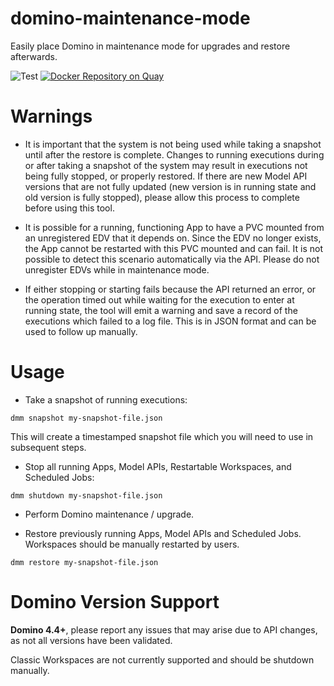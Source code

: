 # domino-maintenance-mode
Easily place Domino in maintenance mode for upgrades and restore afterwards.

![Test](https://github.com/dominodatalab/domino-maintenance-mode/actions/workflows/test.yaml/badge.svg)
[![Docker Repository on Quay](https://quay.io/repository/domino/dmm/status "Docker Repository on Quay")](https://quay.io/repository/domino/dmm)

# Warnings

* It is important that the system is not being used while taking a snapshot until after the restore is complete. Changes to running executions during or after taking a snapshot of the system may result in executions not being fully stopped, or properly restored. If there are new Model API versions that are not fully updated (new version is in running state and old version is fully stopped), please allow this process to complete before using this tool.

* It is possible for a running, functioning App to have a PVC mounted from an unregistered EDV that it depends on. Since the EDV no longer exists, the App cannot be restarted with this PVC mounted and can fail. It is not possible to detect this scenario automatically via the API. Please do not unregister EDVs while in maintenance mode.

* If either stopping or starting fails because the API returned an error, or the operation timed out while waiting for the execution to enter at running state, the tool will emit a warning and save a record of the executions which failed to a log file. This is in JSON format and can be used to follow up manually.

# Usage

* Take a snapshot of running executions:

```
dmm snapshot my-snapshot-file.json
```

This will create a timestamped snapshot file which you will need to use in subsequent steps.

* Stop all running Apps, Model APIs, Restartable Workspaces, and Scheduled Jobs:

```
dmm shutdown my-snapshot-file.json
```

<!-- * [OPTIONAL] You may wait for Jobs and Image Builds to complete themselves. If you would like to manually shut them down:

**Depending on the fault-tolerance of the user code, data may be lost with this operation.**

```
dmm stop-jobs 
```

This will stop Jobs and sync file system changes. You can discard changes by providing the `--discard` argument. 

```
dmm stop-builds
```

This will stop Image Builds. These can be manually retried after the system is upgraded from the Environments UI.  -->

* Perform Domino maintenance / upgrade.

* Restore previously running Apps, Model APIs and Scheduled Jobs. Workspaces should be manually restarted by users. 

```
dmm restore my-snapshot-file.json
```

# Domino Version Support

**Domino 4.4+**, please report any issues that may arise due to API changes, as not all versions have been validated.

Classic Workspaces are not currently supported and should be shutdown manually. 
